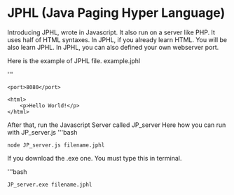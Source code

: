 # JPHL (Java Paging Hyper Language)

Introducing JPHL, wrote in Javascript. It also run on a server like PHP.
It uses half of HTML syntaxes.
In JPHL, if you already learn HTML. You will be also learn JPHL.
In JPHL, you can also defined your own webserver port.

Here is the example of JPHL file.
example.jphl

'''

    <port>8080</port>

    <html>
        <p>Hello World!</p>
    </html>

After that, run the Javascript Server called JP_server
Here how you can run with JP_server.js
'''bash

    node JP_server.js filename.jphl

If you download the .exe one. You must type this in terminal.

'''bash

    JP_server.exe filename.jphl

